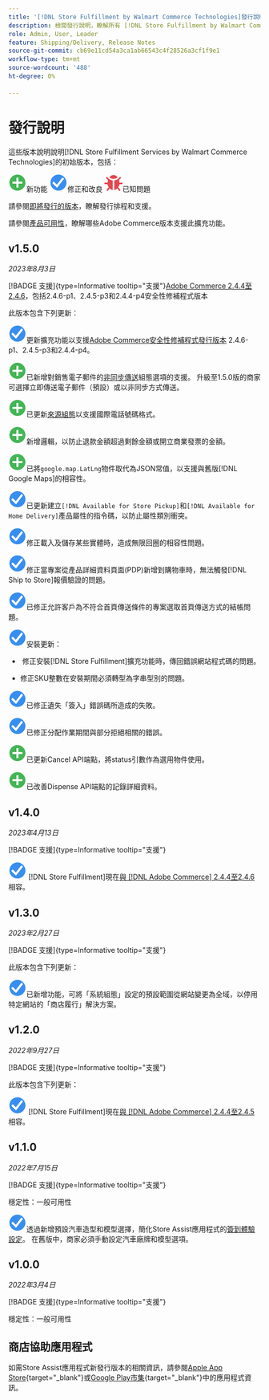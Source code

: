 ```yaml
---
title: '[!DNL Store Fulfillment by Walmart Commerce Technologies]發行說明'
description: 檢閱發行說明，瞭解所有 [!DNL Store Fulfillment by Walmart Commerce Technologies] 發行版本的相關資訊。
role: Admin, User, Leader
feature: Shipping/Delivery, Release Notes
source-git-commit: cb69e11cd54a3ca1ab66543c4f28526a3cf1f9e1
workflow-type: tm+mt
source-wordcount: '488'
ht-degree: 0%

---
```


# 發行說明

這些版本說明說明[!DNL Store Fulfillment Services by Walmart Commerce Technologies]的初始版本，包括：

![新](../assets/new.svg)新功能
![已修正問題](../assets/fix.svg)修正和改良
![已知問題](../assets/bug.svg)已知問題

請參閱[即將發行的版本](https://experienceleague.adobe.com/docs/commerce-operations/release/planning/schedule.html?lang=zh-Hant)，瞭解發行排程和支援。

請參閱[產品可用性](https://experienceleague.adobe.com/docs/commerce-operations/release/product-availability.html?lang=zh-Hant)，瞭解哪些Adobe Commerce版本支援此擴充功能。

## v1.5.0

*2023年8月3日*

[!BADGE 支援]{type=Informative tooltip="支援"}[Adobe Commerce 2.4.4至2.4.6](https://experienceleague.adobe.com/docs/commerce-operations/release/product-availability.html?lang=zh-Hant)，包括2.4.6-p1、2.4.5-p3和2.4.4-p4安全性修補程式版本

此版本包含下列更新：

![新](../assets/fix.svg)更新擴充功能以支援[Adobe Commerce安全性修補程式發行版本](https://experienceleague.adobe.com/docs/commerce-operations/release/notes/security-patches/overview.html?lang=zh-Hant) 2.4.6-p1、2.4.5-p3和2.4.4-p4。

![新](../assets/new.svg)<!-- WMTP-918 -->已新增對銷售電子郵件的[非同步傳送](sales-emails.md)組態選項的支援。 升級至1.5.0版的商家可選擇立即傳送電子郵件（預設）或以非同步方式傳送。

![新](../assets/new.svg)<!-- WMTP-916-->已更新[來源組態](merchant-store-configuration.md)以支援國際電話號碼格式。

![新](../assets/new.svg)新增邏輯，以防止退款金額超過剩餘金額或開立商業發票的金額。

![新](../assets/new.svg)<!-- WMTP-882 -->已將`google.map.LatLng`物件取代為JSON常值，以支援與舊版[!DNL Google Maps]的相容性。

![已修正問題](../assets/fix.svg)<!-- WMTP- -->已更新建立`[!DNL Available for Store Pickup]`和`[!DNL Available for Home Delivery]`產品屬性的指令碼，以防止屬性類別衝突。

![已修正問題](../assets/fix.svg)<!-- WMTP-915 -->修正載入及儲存某些實體時，造成無限回圈的相容性問題。

![已修正問題](../assets/fix.svg)<!-- WMTP-921 -->修正當專案從產品詳細資料頁面(PDP)新增到購物車時，無法觸發[!DNL Ship to Store]報價驗證的問題。

![已修正問題](../assets/fix.svg)<!-- WMTP- 932 -->已修正允許客戶為不符合首頁傳送條件的專案選取首頁傳送方式的結帳問題。

![已修正問題](../assets/fix.svg)安裝更新：

- &#x200B;<!-- WMTP-880--> 修正安裝[!DNL Store Fulfillment]擴充功能時，傳回錯誤網站程式碼的問題。

- &#x200B;<!-- WMTP-878--> 修正SKU整數在安裝期間必須轉型為字串型別的問題。

![已修正問題](../assets/fix.svg)<!-- WMTP-915-->已修正遺失「簽入」錯誤碼所造成的失敗。

![已修正問題](../assets/fix.svg)<!-- WMTP-932 -->已修正分配作業期間與部分拒絕相關的錯誤。

![New](../assets/new.svg)<!-- WMTP-953 -->已更新Cancel API端點，將status引數作為選用物件使用。

![新](../assets/new.svg)<!-- WMTP-960 -->已改善Dispense API端點的記錄詳細資料。

## v1.4.0

*2023年4月13日*

[!BADGE 支援]{type=Informative tooltip="支援"}

![新](../assets/fix.svg) [!DNL Store Fulfillment]現在[與 [!DNL Adobe Commerce] 2.4.4至2.4.6](https://experienceleague.adobe.com/docs/commerce-operations/release/product-availability.html?lang=zh-Hant)相容。


## v1.3.0

*2023年2月27日*

[!BADGE 支援]{type=Informative tooltip="支援"}

此版本包含下列更新：

![新](../assets/fix.svg)<!-- WMTP-795 -->已新增功能，可將「系統組態」設定的預設範圍從網站變更為全域，以停用特定網站的「商店履行」解決方案。

## v1.2.0

*2022年9月27日*

[!BADGE 支援]{type=Informative tooltip="支援"}

此版本包含下列更新：

![新](../assets/fix.svg) [!DNL Store Fulfillment]現在[與 [!DNL Adobe Commerce] 2.4.4至2.4.5](https://experienceleague.adobe.com/docs/commerce-operations/release/product-availability.html?lang=zh-Hant)相容。


## v1.1.0

*2022年7月15日*

[!BADGE 支援]{type=Informative tooltip="支援"}

穩定性：一般可用性

![新增](../assets/fix.svg)<!-- WMTP-731 -->透過新增預設汽車造型和模型選擇，簡化Store Assist應用程式的[簽到體驗設定](check-in-experience-setup.md)。 在舊版中，商家必須手動設定汽車廠牌和模型選項。

## v1.0.0

*2022年3月4日*

[!BADGE 支援]{type=Informative tooltip="支援"}

穩定性：一般可用性

## 商店協助應用程式

如需Store Assist應用程式新發行版本的相關資訊，請參閱[Apple App Store](https://apps.apple.com/us/app/store-assist-by-walmart/id1609281539){target="_blank"}或[Google Play市集](https://play.google.com/store/apps/details?id=com.walmart.faas.storeassist){target="_blank"}中的應用程式資訊。
